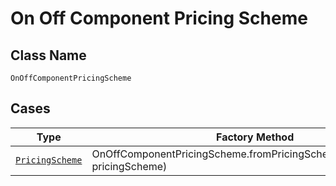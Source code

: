 
# On Off Component Pricing Scheme

## Class Name

`OnOffComponentPricingScheme`

## Cases

| Type | Factory Method |
|  --- | --- |
| [`PricingScheme`](../../../doc/models/pricing-scheme.md) | OnOffComponentPricingScheme.fromPricingScheme(PricingScheme pricingScheme) |

